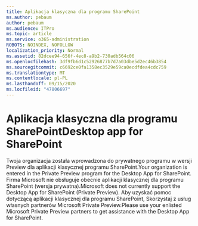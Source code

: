 ```yaml
---
title: Aplikacja klasyczna dla programu SharePoint
ms.author: pebaum
author: pebaum
ms.audience: ITPro
ms.topic: article
ms.service: o365-administration
ROBOTS: NOINDEX, NOFOLLOW
localization_priority: Normal
ms.assetid: 82dcee94-656f-4ec8-a9b2-730adb564c06
ms.openlocfilehash: 3df9fb6d1c52926877b7d7a03dbe5d2ec46b3854
ms.sourcegitcommit: c6692ce0fa1358ec3529e59ca0ecdfdea4cdc759
ms.translationtype: MT
ms.contentlocale: pl-PL
ms.lasthandoff: 09/15/2020
ms.locfileid: "47806697"
---
```

# <a name="desktop-app-for-sharepoint"></a><span data-ttu-id="2b532-102">Aplikacja klasyczna dla programu SharePoint</span><span class="sxs-lookup"><span data-stu-id="2b532-102">Desktop app for SharePoint</span></span>

<span data-ttu-id="2b532-103">Twoja organizacja została wprowadzona do prywatnego programu w wersji Preview dla aplikacji klasycznej programu SharePoint.</span><span class="sxs-lookup"><span data-stu-id="2b532-103">Your organization is entered in the Private Preview program for the Desktop App for SharePoint.</span></span> <span data-ttu-id="2b532-104">Firma Microsoft nie obsługuje obecnie aplikacji klasycznej dla programu SharePoint (wersja prywatna).</span><span class="sxs-lookup"><span data-stu-id="2b532-104">Microsoft does not currently support the Desktop App for SharePoint (Private Preview).</span></span> <span data-ttu-id="2b532-105">Aby uzyskać pomoc dotyczącą aplikacji klasycznej dla programu SharePoint, Skorzystaj z usług własnych partnerów Microsoft Private Preview.</span><span class="sxs-lookup"><span data-stu-id="2b532-105">Please use your enlisted Microsoft Private Preview partners to get assistance with the Desktop App for SharePoint.</span></span>
